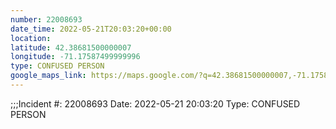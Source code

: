 ```yaml
---
number: 22008693
date_time: 2022-05-21T20:03:20+00:00
location: 
latitude: 42.38681500000007
longitude: -71.17587499999996
type: CONFUSED PERSON
google_maps_link: https://maps.google.com/?q=42.38681500000007,-71.17587499999996
---
```


;;;Incident #: 22008693  Date: 2022-05-21 20:03:20   Type: CONFUSED PERSON

